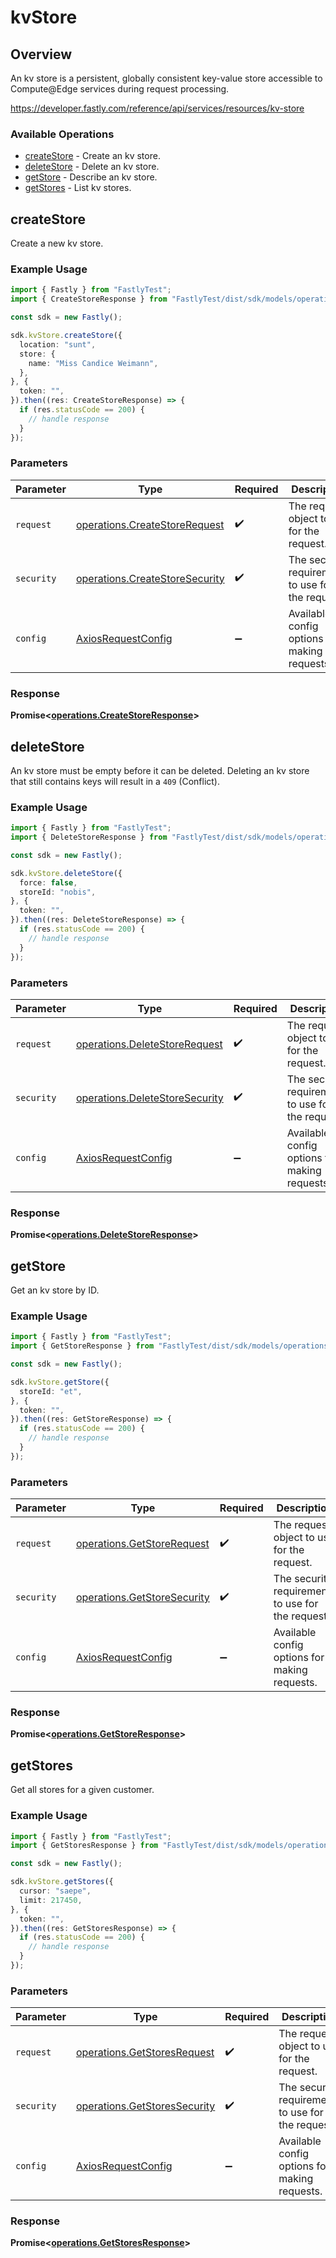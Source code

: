 # kvStore

## Overview

An kv store is a persistent, globally consistent key-value store accessible to Compute@Edge services during request processing.

<https://developer.fastly.com/reference/api/services/resources/kv-store>
### Available Operations

* [createStore](#createstore) - Create an kv store.
* [deleteStore](#deletestore) - Delete an kv store.
* [getStore](#getstore) - Describe an kv store.
* [getStores](#getstores) - List kv stores.

## createStore

Create a new kv store.

### Example Usage

```typescript
import { Fastly } from "FastlyTest";
import { CreateStoreResponse } from "FastlyTest/dist/sdk/models/operations";

const sdk = new Fastly();

sdk.kvStore.createStore({
  location: "sunt",
  store: {
    name: "Miss Candice Weimann",
  },
}, {
  token: "",
}).then((res: CreateStoreResponse) => {
  if (res.statusCode == 200) {
    // handle response
  }
});
```

### Parameters

| Parameter                                                                        | Type                                                                             | Required                                                                         | Description                                                                      |
| -------------------------------------------------------------------------------- | -------------------------------------------------------------------------------- | -------------------------------------------------------------------------------- | -------------------------------------------------------------------------------- |
| `request`                                                                        | [operations.CreateStoreRequest](../../models/operations/createstorerequest.md)   | :heavy_check_mark:                                                               | The request object to use for the request.                                       |
| `security`                                                                       | [operations.CreateStoreSecurity](../../models/operations/createstoresecurity.md) | :heavy_check_mark:                                                               | The security requirements to use for the request.                                |
| `config`                                                                         | [AxiosRequestConfig](https://axios-http.com/docs/req_config)                     | :heavy_minus_sign:                                                               | Available config options for making requests.                                    |


### Response

**Promise<[operations.CreateStoreResponse](../../models/operations/createstoreresponse.md)>**


## deleteStore

An kv store must be empty before it can be deleted.  Deleting an kv store that still contains keys will result in a `409` (Conflict).

### Example Usage

```typescript
import { Fastly } from "FastlyTest";
import { DeleteStoreResponse } from "FastlyTest/dist/sdk/models/operations";

const sdk = new Fastly();

sdk.kvStore.deleteStore({
  force: false,
  storeId: "nobis",
}, {
  token: "",
}).then((res: DeleteStoreResponse) => {
  if (res.statusCode == 200) {
    // handle response
  }
});
```

### Parameters

| Parameter                                                                        | Type                                                                             | Required                                                                         | Description                                                                      |
| -------------------------------------------------------------------------------- | -------------------------------------------------------------------------------- | -------------------------------------------------------------------------------- | -------------------------------------------------------------------------------- |
| `request`                                                                        | [operations.DeleteStoreRequest](../../models/operations/deletestorerequest.md)   | :heavy_check_mark:                                                               | The request object to use for the request.                                       |
| `security`                                                                       | [operations.DeleteStoreSecurity](../../models/operations/deletestoresecurity.md) | :heavy_check_mark:                                                               | The security requirements to use for the request.                                |
| `config`                                                                         | [AxiosRequestConfig](https://axios-http.com/docs/req_config)                     | :heavy_minus_sign:                                                               | Available config options for making requests.                                    |


### Response

**Promise<[operations.DeleteStoreResponse](../../models/operations/deletestoreresponse.md)>**


## getStore

Get an kv store by ID.

### Example Usage

```typescript
import { Fastly } from "FastlyTest";
import { GetStoreResponse } from "FastlyTest/dist/sdk/models/operations";

const sdk = new Fastly();

sdk.kvStore.getStore({
  storeId: "et",
}, {
  token: "",
}).then((res: GetStoreResponse) => {
  if (res.statusCode == 200) {
    // handle response
  }
});
```

### Parameters

| Parameter                                                                  | Type                                                                       | Required                                                                   | Description                                                                |
| -------------------------------------------------------------------------- | -------------------------------------------------------------------------- | -------------------------------------------------------------------------- | -------------------------------------------------------------------------- |
| `request`                                                                  | [operations.GetStoreRequest](../../models/operations/getstorerequest.md)   | :heavy_check_mark:                                                         | The request object to use for the request.                                 |
| `security`                                                                 | [operations.GetStoreSecurity](../../models/operations/getstoresecurity.md) | :heavy_check_mark:                                                         | The security requirements to use for the request.                          |
| `config`                                                                   | [AxiosRequestConfig](https://axios-http.com/docs/req_config)               | :heavy_minus_sign:                                                         | Available config options for making requests.                              |


### Response

**Promise<[operations.GetStoreResponse](../../models/operations/getstoreresponse.md)>**


## getStores

Get all stores for a given customer.

### Example Usage

```typescript
import { Fastly } from "FastlyTest";
import { GetStoresResponse } from "FastlyTest/dist/sdk/models/operations";

const sdk = new Fastly();

sdk.kvStore.getStores({
  cursor: "saepe",
  limit: 217450,
}, {
  token: "",
}).then((res: GetStoresResponse) => {
  if (res.statusCode == 200) {
    // handle response
  }
});
```

### Parameters

| Parameter                                                                    | Type                                                                         | Required                                                                     | Description                                                                  |
| ---------------------------------------------------------------------------- | ---------------------------------------------------------------------------- | ---------------------------------------------------------------------------- | ---------------------------------------------------------------------------- |
| `request`                                                                    | [operations.GetStoresRequest](../../models/operations/getstoresrequest.md)   | :heavy_check_mark:                                                           | The request object to use for the request.                                   |
| `security`                                                                   | [operations.GetStoresSecurity](../../models/operations/getstoressecurity.md) | :heavy_check_mark:                                                           | The security requirements to use for the request.                            |
| `config`                                                                     | [AxiosRequestConfig](https://axios-http.com/docs/req_config)                 | :heavy_minus_sign:                                                           | Available config options for making requests.                                |


### Response

**Promise<[operations.GetStoresResponse](../../models/operations/getstoresresponse.md)>**

